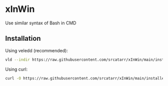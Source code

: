 # xInWin
Use similar syntax of Bash in CMD
## Installation
Using veledd (recommended):
```bash
vld --indir https://raw.githubusercontent.com/srcatarr/xInWin/main/installer.cmd
```

Using curl:
```bash
curl -O https://raw.githubusercontent.com/srcatarr/xInWin/main/installer.cmd
```
